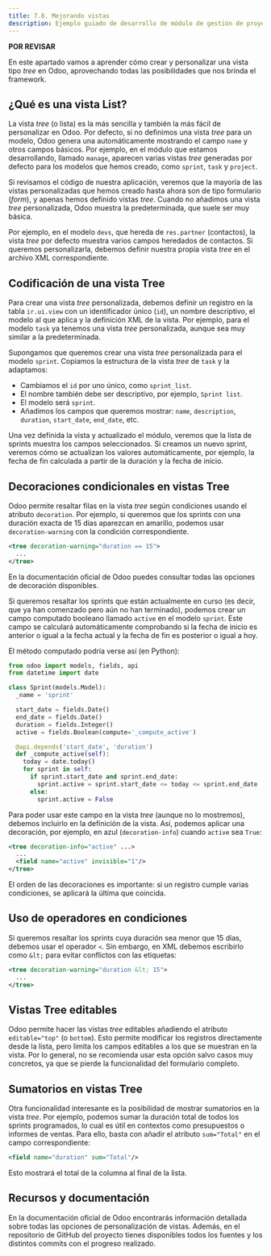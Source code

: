 ```yaml
---
title: 7.8. Mejorando vistas
description: Ejemplo guiado de desarrollo de módulo de gestión de proyectos en Odoo
---
```



**POR REVISAR**

En este apartado vamos a aprender cómo crear y personalizar una vista tipo *tree* en Odoo, aprovechando todas las posibilidades que nos brinda el framework. 

## ¿Qué es una vista List?

La vista *tree* (o lista) es la más sencilla y también la más fácil de personalizar en Odoo. Por defecto, si no definimos una vista *tree* para un modelo, Odoo genera una automáticamente mostrando el campo `name` y otros campos básicos. Por ejemplo, en el módulo que estamos desarrollando, llamado `manage`, aparecen varias vistas *tree* generadas por defecto para los modelos que hemos creado, como `sprint`, `task` y `project`.

Si revisamos el código de nuestra aplicación, veremos que la mayoría de las vistas personalizadas que hemos creado hasta ahora son de tipo formulario (*form*), y apenas hemos definido vistas *tree*. Cuando no añadimos una vista *tree* personalizada, Odoo muestra la predeterminada, que suele ser muy básica.

Por ejemplo, en el modelo `devs`, que hereda de `res.partner` (contactos), la vista *tree* por defecto muestra varios campos heredados de contactos. Si queremos personalizarla, debemos definir nuestra propia vista *tree* en el archivo XML correspondiente.

## Codificación de una vista Tree

Para crear una vista *tree* personalizada, debemos definir un registro en la tabla `ir.ui.view` con un identificador único (`id`), un nombre descriptivo, el modelo al que aplica y la definición XML de la vista. Por ejemplo, para el modelo `task` ya tenemos una vista *tree* personalizada, aunque sea muy similar a la predeterminada.

Supongamos que queremos crear una vista *tree* personalizada para el modelo `sprint`. Copiamos la estructura de la vista *tree* de `task` y la adaptamos:

- Cambiamos el `id` por uno único, como `sprint_list`.
- El nombre también debe ser descriptivo, por ejemplo, `Sprint list`.
- El modelo será `sprint`.
- Añadimos los campos que queremos mostrar: `name`, `description`, `duration`, `start_date`, `end_date`, etc.

Una vez definida la vista y actualizado el módulo, veremos que la lista de sprints muestra los campos seleccionados. Si creamos un nuevo sprint, veremos cómo se actualizan los valores automáticamente, por ejemplo, la fecha de fin calculada a partir de la duración y la fecha de inicio.

## Decoraciones condicionales en vistas Tree

Odoo permite resaltar filas en la vista *tree* según condiciones usando el atributo `decoration`. Por ejemplo, si queremos que los sprints con una duración exacta de 15 días aparezcan en amarillo, podemos usar `decoration-warning` con la condición correspondiente.

```xml
<tree decoration-warning="duration == 15">
  ...
</tree>
```

En la documentación oficial de Odoo puedes consultar todas las opciones de decoración disponibles.

Si queremos resaltar los sprints que están actualmente en curso (es decir, que ya han comenzado pero aún no han terminado), podemos crear un campo computado booleano llamado `active` en el modelo `sprint`. Este campo se calculará automáticamente comprobando si la fecha de inicio es anterior o igual a la fecha actual y la fecha de fin es posterior o igual a hoy.

El método computado podría verse así (en Python):

```python
from odoo import models, fields, api
from datetime import date

class Sprint(models.Model):
  _name = 'sprint'

  start_date = fields.Date()
  end_date = fields.Date()
  duration = fields.Integer()
  active = fields.Boolean(compute='_compute_active')

  @api.depends('start_date', 'duration')
  def _compute_active(self):
    today = date.today()
    for sprint in self:
      if sprint.start_date and sprint.end_date:
        sprint.active = sprint.start_date <= today <= sprint.end_date
      else:
        sprint.active = False
```

Para poder usar este campo en la vista *tree* (aunque no lo mostremos), debemos incluirlo en la definición de la vista. Así, podemos aplicar una decoración, por ejemplo, en azul (`decoration-info`) cuando `active` sea `True`:

```xml
<tree decoration-info="active" ...>
  ...
  <field name="active" invisible="1"/>
</tree>
```

El orden de las decoraciones es importante: si un registro cumple varias condiciones, se aplicará la última que coincida.

## Uso de operadores en condiciones

Si queremos resaltar los sprints cuya duración sea menor que 15 días, debemos usar el operador `<`. Sin embargo, en XML debemos escribirlo como `&lt;` para evitar conflictos con las etiquetas:

```xml
<tree decoration-warning="duration &lt; 15">
  ...
</tree>
```

## Vistas Tree editables

Odoo permite hacer las vistas *tree* editables añadiendo el atributo `editable="top"` (o `bottom`). Esto permite modificar los registros directamente desde la lista, pero limita los campos editables a los que se muestran en la vista. Por lo general, no se recomienda usar esta opción salvo casos muy concretos, ya que se pierde la funcionalidad del formulario completo.

## Sumatorios en vistas Tree

Otra funcionalidad interesante es la posibilidad de mostrar sumatorios en la vista *tree*. Por ejemplo, podemos sumar la duración total de todos los sprints programados, lo cual es útil en contextos como presupuestos o informes de ventas. Para ello, basta con añadir el atributo `sum="Total"` en el campo correspondiente:

```xml
<field name="duration" sum="Total"/>
```

Esto mostrará el total de la columna al final de la lista.

## Recursos y documentación

En la documentación oficial de Odoo encontrarás información detallada sobre todas las opciones de personalización de vistas. Además, en el repositorio de GitHub del proyecto tienes disponibles todos los fuentes y los distintos commits con el progreso realizado.

